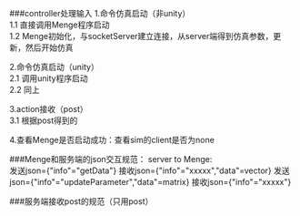 ###controller处理输入
1.命令仿真启动（非unity）  
    1.1 直接调用Menge程序启动  
    1.2 Menge初始化，与socketServer建立连接，从server端得到仿真参数，更新，然后开始仿真  
    
2.命令仿真启动（unity）  
    2.1 调用unity程序启动   
    2.2 同上
    
3.action接收（post）  
    3.1 根据post得到的

4.查看Menge是否启动成功：查看sim的client是否为none  
    


###Menge和服务端的json交互规范：
server to Menge:  
发送json={"info"="getData"} 接收json={"info"="xxxxx","data"=vector}
发送json={"info"="updateParameter","data"=matrix} 接收json={"info"="xxxxx"}


###服务端接收post的规范（只用post）
